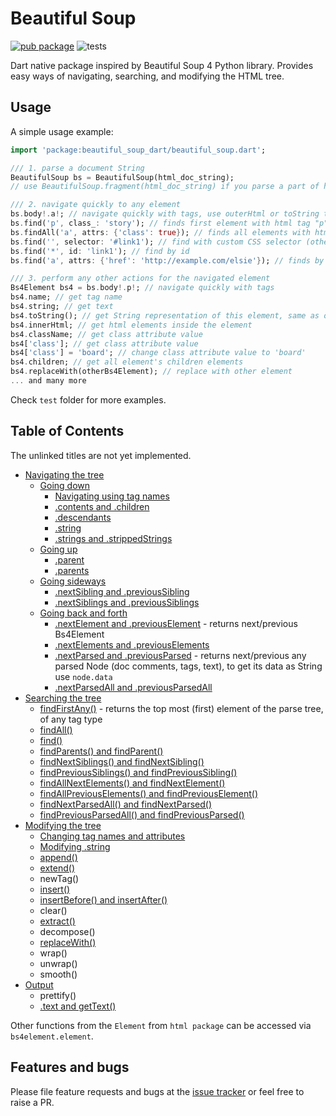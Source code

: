 # Beautiful Soup

[![pub package](https://img.shields.io/pub/v/beautiful_soup_dart.svg)](https://pub.dev/packages/beautiful_soup_dart)
![tests](https://github.com/mzdm/beautiful_soup/actions/workflows/main.yml/badge.svg)

[comment]: <> ([![codecov]&#40;https://codecov.io/gh/mzdm/beautiful_soup/branch/master/graph/badge.svg&#41;]&#40;https://codecov.io/gh/mzdm/beautiful_soup&#41;)

Dart native package inspired by Beautiful Soup 4 Python library. Provides easy ways of navigating, searching, and
modifying the HTML tree.

## Usage

A simple usage example:

```dart
import 'package:beautiful_soup_dart/beautiful_soup.dart';

/// 1. parse a document String
BeautifulSoup bs = BeautifulSoup(html_doc_string);
// use BeautifulSoup.fragment(html_doc_string) if you parse a part of html

/// 2. navigate quickly to any element
bs.body!.a!; // navigate quickly with tags, use outerHtml or toString to get outer html
bs.find('p', class_: 'story'); // finds first element with html tag "p" and which has "class" attribute with value "story"
bs.findAll('a', attrs: {'class': true}); // finds all elements with html tag "a" and which have defined "class" attribute with whatever value
bs.find('', selector: '#link1'); // find with custom CSS selector (other parameters are ignored)
bs.find('*', id: 'link1'); // find by id
bs.find('a', attrs: {'href': 'http://example.com/elsie'}); // finds by "href" attribute

/// 3. perform any other actions for the navigated element
Bs4Element bs4 = bs.body!.p!; // navigate quickly with tags
bs4.name; // get tag name
bs4.string; // get text
bs4.toString(); // get String representation of this element, same as outerHtml
bs4.innerHtml; // get html elements inside the element
bs4.className; // get class attribute value
bs4['class']; // get class attribute value
bs4['class'] = 'board'; // change class attribute value to 'board'
bs4.children; // get all element's children elements
bs4.replaceWith(otherBs4Element); // replace with other element
... and many more
```

Check `test` folder for more examples.

## Table of Contents

The unlinked titles are not yet implemented.

- [Navigating the tree](https://www.crummy.com/software/BeautifulSoup/bs4/doc/#navigating-the-tree)
    - [Going down](https://www.crummy.com/software/BeautifulSoup/bs4/doc/#going-down)
        - [Navigating using tag names](https://www.crummy.com/software/BeautifulSoup/bs4/doc/#navigating-using-tag-names)
        - [.contents and .children](https://www.crummy.com/software/BeautifulSoup/bs4/doc/#contents-and-children)
        - [.descendants](https://www.crummy.com/software/BeautifulSoup/bs4/doc/#descendants)
        - [.string](https://www.crummy.com/software/BeautifulSoup/bs4/doc/#string)
        - [.strings and .strippedStrings](https://www.crummy.com/software/BeautifulSoup/bs4/doc/#strings-and-stripped-strings)
    - [Going up](https://www.crummy.com/software/BeautifulSoup/bs4/doc/#going-up)
        - [.parent](https://www.crummy.com/software/BeautifulSoup/bs4/doc/#parent)
        - [.parents](https://www.crummy.com/software/BeautifulSoup/bs4/doc/#parents)
    - [Going sideways](https://www.crummy.com/software/BeautifulSoup/bs4/doc/#going-sideways)
        - [.nextSibling and .previousSibling](https://www.crummy.com/software/BeautifulSoup/bs4/doc/#next-sibling-and-previous-sibling)
        - [.nextSiblings and .previousSiblings](https://www.crummy.com/software/BeautifulSoup/bs4/doc/#next-siblings-and-previous-siblings)
    - [Going back and forth](https://www.crummy.com/software/BeautifulSoup/bs4/doc/#going-back-and-forth)
        - [.nextElement and .previousElement]() - returns next/previous Bs4Element
        - [.nextElements and .previousElements]()
        - [.nextParsed and .previousParsed]() - returns next/previous any parsed Node (doc comments, tags, text), to get its data as String use `node.data`
        - [.nextParsedAll and .previousParsedAll]()
- [Searching the tree](https://www.crummy.com/software/BeautifulSoup/bs4/doc/#searching-the-tree)
    - [findFirstAny()]() - returns the top most (first) element of the parse tree, of any tag type
    - [findAll()](https://www.crummy.com/software/BeautifulSoup/bs4/doc/#find-all)
    - [find()](https://www.crummy.com/software/BeautifulSoup/bs4/doc/#find)
    - [findParents() and findParent()](https://www.crummy.com/software/BeautifulSoup/bs4/doc/#find-parents-and-find-parent)
    - [findNextSiblings() and findNextSibling()](https://www.crummy.com/software/BeautifulSoup/bs4/doc/#find-next-siblings-and-find-next-sibling)
    - [findPreviousSiblings() and findPreviousSibling()](https://www.crummy.com/software/BeautifulSoup/bs4/doc/#find-previous-siblings-and-find-previous-sibling)
    - [findAllNextElements() and findNextElement()]()
    - [findAllPreviousElements() and findPreviousElement()]()
    - [findNextParsedAll() and findNextParsed()](https://www.crummy.com/software/BeautifulSoup/bs4/doc/#find-all-next-and-find-next)
    - [findPreviousParsedAll() and findPreviousParsed()](https://www.crummy.com/software/BeautifulSoup/bs4/doc/#find-all-previous-and-find-previous)
- [Modifying the tree](https://www.crummy.com/software/BeautifulSoup/bs4/doc/#modifying-the-tree)
    - [Changing tag names and attributes](https://www.crummy.com/software/BeautifulSoup/bs4/doc/#changing-tag-names-and-attributes)
    - [Modifying .string](https://www.crummy.com/software/BeautifulSoup/bs4/doc/#modifying-string)
    - [append()](https://www.crummy.com/software/BeautifulSoup/bs4/doc/#append)
    - [extend()](https://www.crummy.com/software/BeautifulSoup/bs4/doc/#extend)
    - newTag()
    - [insert()](https://www.crummy.com/software/BeautifulSoup/bs4/doc/#insert)
    - [insertBefore() and insertAfter()](https://www.crummy.com/software/BeautifulSoup/bs4/doc/#insert-before-and-insert-after)
    - clear()
    - [extract()](https://www.crummy.com/software/BeautifulSoup/bs4/doc/#extract)
    - decompose()
    - [replaceWith()](https://www.crummy.com/software/BeautifulSoup/bs4/doc/#replace-with)
    - wrap()
    - unwrap()
    - smooth()
- [Output](https://www.crummy.com/software/BeautifulSoup/bs4/doc/#output)
    - prettify()
    - [.text and getText()](https://www.crummy.com/software/BeautifulSoup/bs4/doc/#get-text)

Other functions from the `Element` from `html package` can be accessed via `bs4element.element`.

## Features and bugs

Please file feature requests and bugs at the [issue tracker](https://github.com/mzdm/beautiful_soup/issues) or feel
free to raise a PR.